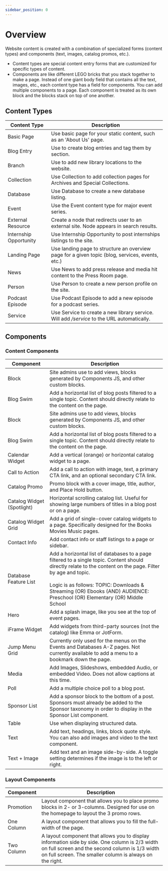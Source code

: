 ```yaml
---
sidebar_position: 0
---
```


# Overview 

Website content is created with a combination of specialized forms (content types) and components (text, images, catalog promos, etc.).
- Content types are special content entry forms that are customized for specific types of content.
- Components are like different LEGO bricks that you stack together to make a page. Instead of one giant body field that contains all the text, images, etc., each content type has a field for components. You can add multiple components to a page. Each component is treated as its own block and the blocks stack on top of one another.

## Content Types

Content Type | Description
------------ | -------------
Basic Page | Use basic page for your static content, such as an 'About Us' page.
Blog Entry | Use to create blog entries and tag them by section.
Branch | Use to add new library locations to the website.
Collection | Use Collection to add collection pages for Archives and Special Collections.
Database | Use Database to create a new database listing.
Event | Use the Event content type for major event series.
External Resource | Create a node that redirects user to an external site. Node appears in search results.
Internship Opportunity | Use Internship Opportunity to post internships listings to the site.
Landing Page | Use landing page to structure an overview page for a given topic (blog, services, events, etc.)
News | Use News to add press release and media hit content to the Press Room page.
Person | Use Person to create a new person profile on the site.
Podcast Episode | Use Podcast Episode to add a new episode for a podcast series.
Service | Use Service to create a new library service. Will add */service* to the URL automatically.

## Components

### Content Components

Component | Description
------------ | -------------
Block | Site admins use to add views, blocks generated by Components JS, and other custom blocks.
Blog Swim | Add a horizontal list of blog posts filtered to a single topic. Content should directly relate to the content on the page.
Block | Site admins use to add views, blocks generated by Components JS, and other custom blocks.
Blog Swim | Add a horizontal list of blog posts filtered to a single topic. Content should directly relate to the content on the page.
Calendar Widget | Add a vertical (orange) or horizontal catalog widget to a page.
Call to Action | Add a call to action with image, text, a primary CTA link, and an optional secondary CTA link.
Catalog Promo | Promo block with a cover image, title, author, and Place Hold button.
Catalog Widget (Spotlight) | Horizontal scrolling catalog list. Useful for showing large numbers of titles in a blog post or on a page.
Catalog Widget Grid | Add a grid of single-cover catalog widgets to a page. Specifically designed for the Books Movies Music pages.
Contact Info | Add contact info or staff listings to a page or sidebar.
Database Feature List | Add a horizontal list of databases to a page filtered to a single topic. Content should directly relate to the content on the page. Filter by age and topic. <br /><br />Logic is as follows: TOPIC: Downloads & Streaming (OR) Ebooks (AND) AUDIENCE: Preschool (OR) Elementary (OR) Middle School
Hero | Add a splash image, like you see at the top of event pages.
iFrame Widget | Add widgets from third-party sources (not the catalog) like Emma or JotForm.
Jump Menu Grid | Currently only used for the menus on the Events and Databases A-Z pages. Not currently available to add a menu to a bookmark down the page.
Media | Add Images, Slideshows, embedded Audio, or embedded Video. Does not allow captions at this time.
Poll | Add a multiple choice poll to a blog post.
Sponsor List | Add a sponsor block to the bottom of a post. Sponsors must already be added to the Sponsor taxonomy in order to display in the Sponsor List component.
Table | Use when displaying structured data.
Text | Add text, headings, links, block quote style. You can also add images and video to the text component.
Text + Image | Add text and an image side-by-side. A toggle setting determines if the image is to the left or right.

### Layout Components

Component | Description
------------ | -------------
Promotion | Layout component that allows you to place promo blocks in 2- or 3-columns. Designed for use on the homepage to layout the 3 promo rows.
One Column | A layout component that allows you to fill the full-width of the page.
Two Column | A layout component that allows you to display information side by side. One column is 2/3 width on full screen and the second column is 1/3 width on full screen. The smaller column is always on the right.
